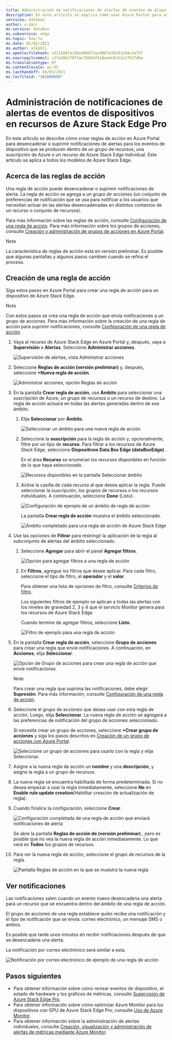 ```yaml
---
title: Administración de notificaciones de alertas de eventos de dispositivos en recursos de Azure Stack Edge Pro | Microsoft Docs
description: En este artículo se explica cómo usar Azure Portal para administrar recursos compartidos en Azure Stack Edge Pro.
services: databox
author: v-dalc
ms.service: databox
ms.subservice: edge
ms.topic: how-to
ms.date: 02/02/2021
ms.author: alkohli
ms.openlocfilehash: c621584fa1dbed06873ac0867e20201e94c4a757
ms.sourcegitcommit: c27a20b278f2ac758447418ea4c8c61e27927d6a
ms.translationtype: HT
ms.contentlocale: es-ES
ms.lasthandoff: 03/03/2021
ms.locfileid: "101699689"
---
```

# <a name="manage-device-event-alert-notifications-on-azure-stack-edge-pro-resources"></a>Administración de notificaciones de alertas de eventos de dispositivos en recursos de Azure Stack Edge Pro

En este artículo se describe cómo crear reglas de acción en Azure Portal para desencadenar o suprimir notificaciones de alertas para los eventos de dispositivo que se producen dentro de un grupo de recursos, una suscripción de Azure o un recurso de Azure Stack Edge individual. Este artículo se aplica a todos los modelos de Azure Stack Edge.  

## <a name="about-action-rules"></a>Acerca de las reglas de acción

Una regla de acción puede desencadenar o suprimir notificaciones de alerta. La regla de acción se agrega a un *grupo de acciones* (un conjunto de preferencias de notificación que se usa para notificar a los usuarios que necesitan actuar en las alertas desencadenadas en distintos contextos de un recurso o conjunto de recursos).

Para más información sobre las reglas de acción, consulte [Configuración de una regla de acción](../azure-monitor/alerts/alerts-action-rules.md?tabs=portal#configuring-an-action-rule). Para más información sobre los grupos de acciones, consulte [Creación y administración de grupos de acciones en Azure Portal](../azure-monitor/alerts/action-groups.md).

> [!NOTE]
> La característica de reglas de acción está en versión preliminar. Es posible que algunas pantallas y algunos pasos cambien cuando se refina el proceso.


## <a name="create-an-action-rule"></a>Creación de una regla de acción

Siga estos pasos en Azure Portal para crear una regla de acción para un dispositivo de Azure Stack Edge.

> [!NOTE]
> Con estos pasos se crea una regla de acción que envía notificaciones a un grupo de acciones. Para más información sobre la creación de una regla de acción para suprimir notificaciones, consulte [Configuración de una regla de acción](../azure-monitor/alerts/alerts-action-rules.md?tabs=portal#configuring-an-action-rule).

1. Vaya al recurso de Azure Stack Edge en Azure Portal y, después, vaya a **Supervisión > Alertas**. Seleccione **Administrar acciones**.

   ![Supervisión de alertas, vista Administrar acciones](media/azure-stack-edge-gpu-manage-device-event-alert-notifications/action-rules-open-view-01.png)

2. Seleccione **Reglas de acción (versión preliminar)** y, después, seleccione **+Nueva regla de acción**.

   ![Administrar acciones, opción Reglas de acción](media/azure-stack-edge-gpu-manage-device-event-alert-notifications/action-rules-open-view-02.png)

3. En la pantalla **Crear regla de acción**, use **Ámbito** para seleccionar una suscripción de Azure, un grupo de recursos o un recurso de destino. La regla de acción actuará en todas las alertas generadas dentro de ese ámbito.

   1. Elija **Seleccionar** por **Ámbito**.

      ![Seleccionar un ámbito para una nueva regla de acción](media/azure-stack-edge-gpu-manage-device-event-alert-notifications/new-action-rule-scope-01.png)

   2. Seleccione la **suscripción** para la regla de acción y, opcionalmente, filtre por un tipo de **recurso**. Para filtrar a los recursos de Azure Stack Edge, seleccione **Dispositivos Data Box Edge (dataBoxEdge)** .

      En el área **Recurso** se enumeran los recursos disponibles en función de lo que haya seleccionado.
  
      ![Recursos disponibles en la pantalla Seleccionar ámbito](media/azure-stack-edge-gpu-manage-device-event-alert-notifications/new-action-rule-scope-02.png)

   3. Active la casilla de cada recurso al que desea aplicar la regla. Puede seleccionar la suscripción, los grupos de recursos o los recursos individuales. A continuación, seleccione **Done** (Listo).

      ![Configuración de ejemplo de un ámbito de regla de acción](media/azure-stack-edge-gpu-manage-device-event-alert-notifications/new-action-rule-scope-03.png)

      La pantalla **Crear regla de acción** muestra el ámbito seleccionado.

      ![Ámbito completado para una regla de acción de Azure Stack Edge](media/azure-stack-edge-gpu-manage-device-event-alert-notifications/new-action-rule-scope-04.png)

4. Use las opciones de **Filtrar** para restringir la aplicación de la regla al subconjunto de alertas del ámbito seleccionado.

   1. Seleccione **Agregar** para abrir el panel **Agregar filtros**.

      ![Opción para agregar filtros a una regla de acción](media/azure-stack-edge-gpu-manage-device-event-alert-notifications/new-action-rule-filter-01.png)

   2. En **Filtros**, agregue los filtros que desee aplicar. Para cada filtro, seleccione el tipo de filtro, el **operador** y el **valor**.
   
      Para obtener una lista de opciones de filtro, consulte [Criterios de filtro](../azure-monitor/alerts/alerts-action-rules.md?tabs=portal#filter-criteria).

      Los siguientes filtros de ejemplo se aplican a todas las alertas con los niveles de gravedad 2, 3 y 4 que el servicio Monitor genera para los recursos de Azure Stack Edge.

      Cuando termine de agregar filtros, seleccione **Listo**.
   
      ![Filtro de ejemplo para una regla de acción](media/azure-stack-edge-gpu-manage-device-event-alert-notifications/new-action-rule-filter-02.png)

5. En la pantalla **Crear regla de acción**, seleccione **Grupo de acciones** para crear una regla que envíe notificaciones. A continuación, en **Acciones**, elija **Seleccionar**.

   ![Opción de Grupo de acciones para crear una regla de acción que envíe notificaciones](media/azure-stack-edge-gpu-manage-device-event-alert-notifications/new-action-rule-action-group-01.png)

   > [!NOTE]
   > Para crear una regla que suprima las notificaciones, debe elegir **Supresión**. Para más información, consulte [Configuración de una regla de acción](../azure-monitor/alerts/alerts-action-rules.md?tabs=portal#configuring-an-action-rule).

6. Seleccione el grupo de acciones que desea usar con esta regla de acción. Luego, elija **Seleccionar**. La nueva regla de acción se agregará a las preferencias de notificación del grupo de acciones seleccionado.

   Si necesita crear un grupo de acciones, seleccione **+Crear grupo de acciones** y siga los pasos descritos en [Creación de un grupo de acciones con Azure Portal](../azure-monitor/alerts/action-groups.md#create-an-action-group-by-using-the-azure-portal).

   ![Seleccione un grupo de acciones para usarlo con la regla y elija Seleccionar.](media/azure-stack-edge-gpu-manage-device-event-alert-notifications/new-action-rule-action-group-02.png)

7. Asigne a la nueva regla de acción un **nombre** y una **descripción**, y asigne la regla a un grupo de recursos.

9. La nueva regla se encuentra habilitada de forma predeterminada. Si no desea empezar a usar la regla inmediatamente, seleccione **No** en **Enable rule update creation**(Habilitar creación de actualización de regla).

10. Cuando finalice la configuración, seleccione **Crear**.

    ![Configuración completada de una regla de acción que enviará notificaciones de alerta](media/azure-stack-edge-gpu-manage-device-event-alert-notifications/new-action-rule-completed-settings.png)

    Se abre la pantalla **Reglas de acción de (versión preliminar)** , pero es posible que no vea la nueva regla de acción inmediatamente. Lo que verá es **Todos**  los grupos de recursos.

11. Para ver la nueva regla de acción, seleccione el grupo de recursos de la regla.

    ![Pantalla Reglas de acción en la que se muestra la nueva regla](media/azure-stack-edge-gpu-manage-device-event-alert-notifications/new-action-rule-displayed.png)


## <a name="view-notifications"></a>Ver notificaciones

Las notificaciones salen cuando un evento nuevo desencadena una alerta para un recurso que se encuentra dentro del ámbito de una regla de acción.

El grupo de acciones de una regla establece quién recibe una notificación y el tipo de notificación que se envía: correo electrónico, un mensaje SMS o ambos.

Es posible que tarde unos minutos en recibir notificaciones después de que se desencadene una alerta.

La notificación por correo electrónico será similar a esta.

![Notificación por correo electrónico de ejemplo de una regla de acción](media/azure-stack-edge-gpu-manage-device-event-alert-notifications/sample-action-rule-email-notification.png)


## <a name="next-steps"></a>Pasos siguientes

<!-- - See [Create and manage action groups in the Azure portal](../azure-monitor/alerts/action-groups.md) for guidance on creating a new action group.
- See [Configure an action rule](../azure-monitor/alerts/alerts-action-rules.md?tabs=portal#configuring-an-action-rule) for more info about creating action rules that send or suppress alert notifications. -2 bullets referenced above. Making room for local tasks in "Next Steps." --> 
- Para obtener información sobre cómo revisar eventos de dispositivo, el estado de hardware y los gráficos de métricas, consulte [Supervisión de Azure Stack Edge Pro](azure-stack-edge-monitor.md). 
- Para obtener información sobre cómo optimizar Azure Monitor para los dispositivos con GPU de Azure Stack Edge Pro, consulte [Uso de Azure Monitor](azure-stack-edge-gpu-enable-azure-monitor.md).
- Para obtener información sobre la administración de alertas individuales, consulte [Creación, visualización y administración de alertas de métricas mediante Azure Monitor](../azure-monitor/alerts/alerts-metric.md).
